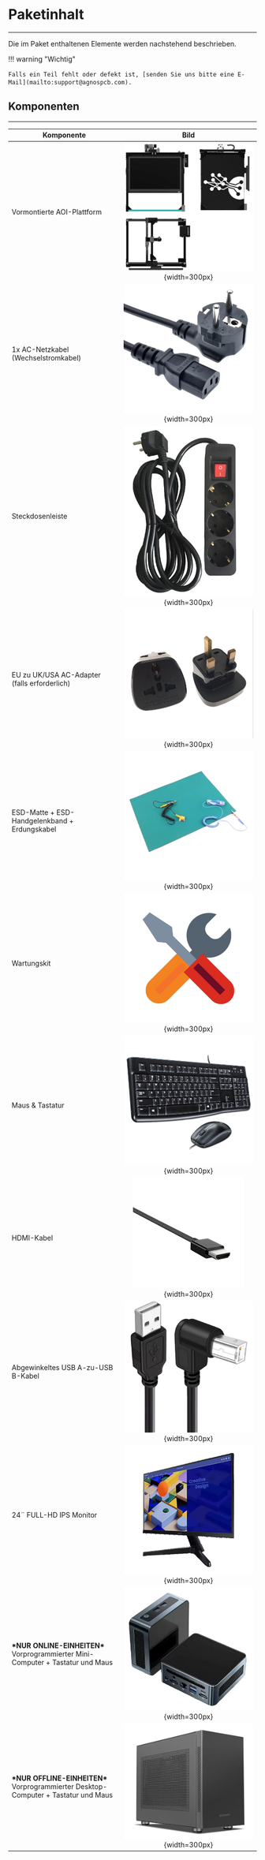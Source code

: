 # **Paketinhalt**
___

Die im Paket enthaltenen Elemente werden nachstehend beschrieben.

!!! warning "Wichtig"

    Falls ein Teil fehlt oder defekt ist, [senden Sie uns bitte eine E-Mail](mailto:support@agnospcb.com).

## **Komponenten**
___

| Komponente | Bild |
| --------- | :-----: |
| Vormontierte AOI-Plattform| ![AOI-Plattform](../assets/v7/4050-frame.png) {width=300px} |
|1x AC-Netzkabel (Wechselstromkabel)| ![AC-Netzkabel](../assets/v7/eu-ac-cord.png) {width=300px}|
| Steckdosenleiste | ![Steckdosenleiste](../assets/v7/socket-strip.png) {width=300px}|
| EU zu UK/USA AC-Adapter (falls erforderlich) | ![Steckdosenadapter](../assets/v7/ac-adapter.png) {width=300px}|
| ESD-Matte + ESD-Handgelenkband + Erdungskabel | ![Matte](../assets/mat.png) {width=300px}|
| Wartungskit | ![Wartungskit](../assets/v7/maintance-kit.png) {width=300px} |
| Maus & Tastatur | ![Maus & Tastatur ](../assets/v7/mouse_keyboard.png) {width=300px}|
|HDMI-Kabel| ![HDMI-Kabel](../assets/hdmi.png) {width=300px}|
|Abgewinkeltes USB A-zu-USB B-Kabel | ![USB-Kabel](../assets/v7/usb-angled.png) {width=300px}|
| 24¨ FULL-HD IPS Monitor |![FULL-HD Monitor](../assets/v7/monitor.png) {width=300px} |
|  **\*NUR ONLINE-EINHEITEN\*** Vorprogrammierter Mini-Computer + Tastatur und Maus | ![Mini-Computer](../assets/v7/mini-computer.png) {width=300px} |
|  **\*NUR OFFLINE-EINHEITEN\*** Vorprogrammierter Desktop-Computer + Tastatur und Maus | ![Desktop-Computer](../assets/Hummer_pc.png) {width=300px} |
